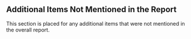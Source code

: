 ## Additional Items Not Mentioned in the Report

This section is placed for any additional items that were not mentioned in the overall report.
